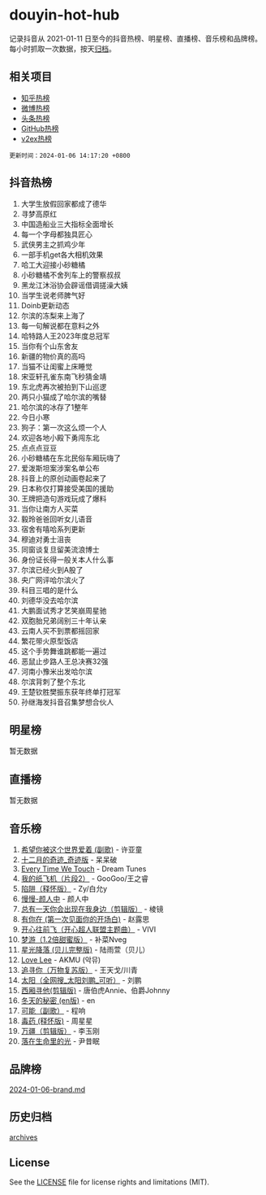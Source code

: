 # douyin-hot-hub

记录抖音从 2021-01-11 日至今的抖音热榜、明星榜、直播榜、音乐榜和品牌榜。每小时抓取一次数据，按天[归档](archives)。

## 相关项目

- [知乎热榜](https://github.com/lonnyzhang423/zhihu-hot-hub)
- [微博热榜](https://github.com/lonnyzhang423/weibo-hot-hub)
- [头条热榜](https://github.com/lonnyzhang423/toutiao-hot-hub)
- [GitHub热榜](https://github.com/lonnyzhang423/github-hot-hub)
- [v2ex热榜](https://github.com/lonnyzhang423/v2ex-hot-hub)


`更新时间：2024-01-06 14:17:20 +0800`

## 抖音热榜

1. 大学生放假回家都成了德华
1. 寻梦高原红
1. 中国造船业三大指标全面增长
1. 每一个字母都独具匠心
1. 武侠男主之抓鸡少年
1. 一部手机get各大相机效果
1. 哈工大迎接小砂糖橘
1. 小砂糖橘不舍列车上的警察叔叔
1. 黑龙江沐浴协会辟谣借调搓澡大姨
1. 当学生说老师脾气好
1. Doinb更新动态
1. 尔滨的冻梨来上海了
1. 每一句解说都在意料之外
1. 哈特路人王2023年度总冠军
1. 当你有个山东舍友
1. 新疆的物价真的高吗
1. 当猫不让闺蜜上床睡觉
1. 宋亚轩孔雀东南飞秒猜金靖
1. 东北虎再次被拍到下山巡逻
1. 两只小猫成了哈尔滨的嘴替
1. 哈尔滨的冰存了1整年
1. 今日小寒
1. 狗子：第一次这么烦一个人
1. 欢迎各地小殿下勇闯东北
1. 点点点豆豆
1. 小砂糖橘在东北民俗车厢玩嗨了
1. 爱泼斯坦案涉案名单公布
1. 抖音上的原创动画卷起来了
1. 日本称仅打算接受美国的援助
1. 王牌把造句游戏玩成了爆料
1. 当你让南方人买菜
1. 毅玲爸爸回听女儿语音
1. 宿舍有嘻哈系列更新
1. 穆迪对勇士沮丧
1. 同窗谈复旦留美流浪博士
1. 身份证长得一般关本人什么事
1. 尔滨已经火到A股了
1. 央广网评哈尔滨火了
1. 科目三唱的是什么
1. 刘德华没去哈尔滨
1. 大鹏面试秀才艺笑崩周星驰
1. 双胞胎兄弟阔别三十年认亲
1. 云南人买不到票都摇回家
1. 繁花带火原型饭店
1. 这个手势舞谁跳都能一遍过
1. 恶鼠止步路人王总决赛32强
1. 河南小豫米出发哈尔滨
1. 尔滨背刺了整个东北
1. 王楚钦胜樊振东获年终单打冠军
1. 孙继海发抖音召集梦想合伙人

## 明星榜

暂无数据

## 直播榜

暂无数据

## 音乐榜

1. [希望你被这个世界爱着 (副歌)](https://sf86-cdn-tos.douyinstatic.com/obj/tos-cn-ve-2774/oUHCmWQfZlE3QQBKBeD8rCFLpJzPgCpImhsxMt) - 许亚童
1. [十二月的奇迹_奇迹版](https://sf86-cdn-tos.douyinstatic.com/obj/tos-cn-ve-2774/oMslvA9FBzGMGHnyUuoiiUjtIAXfMz6tzwByW8) - 呆呆破
1. [Every Time We Touch](https://sf6-cdn-tos.douyinstatic.com/obj/tos-cn-ve-2774/ogN6lUKQeBBfEVhIOMikG1CcJjugxk1tztZyhP) - Dream Tunes
1. [我的纸飞机（片段2）](https://sf86-cdn-tos.douyinstatic.com/obj/tos-cn-ve-2774/oM2ZrKcg2CD5AeRB2gkeXOFB1IxAGJdZPazYHf) - GooGoo/王之睿
1. [陷阱（释怀版）](https://sf86-cdn-tos.douyinstatic.com/obj/tos-cn-ve-2774/oE8C21LeZrzKLDFfQYgMzx4GAIHageG5IzayY7) - Zy/白允y
1. [慢慢-颜人中](https://sf86-cdn-tos.douyinstatic.com/obj/tos-cn-ve-2774/ocjHNfBXdBxQNC8ZGAeoLMFTUgtBg8bkExunDC) - 颜人中
1. [总有一天你会出现在我身边（剪辑版）](https://sf86-cdn-tos.douyinstatic.com/obj/tos-cn-ve-2774/oMLsHwhWW7CYoAhoWB9EXUQIzNBsfAJxpAoxCU) - 棱镜
1. [有你在 (第一次见面你的开场白)](https://sf86-cdn-tos.douyinstatic.com/obj/tos-cn-ve-2774/oAthrQ3ClJBfI57uBoFEgNDYtNCZ0TSYQQfxQ0) - 赵露思
1. [开心往前飞（开心超人联盟主题曲）](https://sf86-cdn-tos.douyinstatic.com/obj/tos-cn-ve-2774/9d8fb7c82cf1421fb93a9fe925275e0a) - VIVI
1. [梦游（1.2倍甜蜜版）](https://sf86-cdn-tos.douyinstatic.com/obj/tos-cn-ve-2774/o4gyAUm8hwufoEABmwVIiQtHsFuGzAEEWtNMzo) - 补菜Nveg
1. [星光降落 (贝儿完整版)](https://sf86-cdn-tos.douyinstatic.com/obj/tos-cn-ve-2774/okwB9hAwyAtsFFkFBzAX1hOOfQuIoMNs0W2Mwr) - 陆雨萱（贝儿）
1. [Love Lee](https://sf6-cdn-tos.douyinstatic.com/obj/tos-cn-ve-2774/o05GbkJGbCBTdDnMtB0fwOYgkeZp23vrWQDQBS) - AKMU (악뮤)
1. [追寻你（万物复苏版）](https://sf86-cdn-tos.douyinstatic.com/obj/tos-cn-ve-2774/oYeAZJsbjIDit9APmBg8u6uDUQnHmoCf3gbo74) - 王天戈/川青
1. [太阳（全网搜_太阳刘鹏_可听）](https://sf6-cdn-tos.douyinstatic.com/obj/tos-cn-ve-2774/ogWbyIQnlBFImVbeDocRdCIYtBHlbJXgfZMvgz) - 刘鹏
1. [西厢寻他(剪辑版)](https://sf3-cdn-tos.douyinstatic.com/obj/tos-cn-ve-2774/oUsAVfAQKlRNxEv5qxvIB8o5qmIWUcXbzJKJhw) - 唐伯虎Annie、伯爵Johnny
1. [冬天的秘密 (en版)](https://sf86-cdn-tos.douyinstatic.com/obj/tos-cn-ve-2774/okIuMHDdzyf3FjGK4Lphe1vfHcQaPIHAg0Z4CR) - en
1. [可能（副歌）](https://sf6-cdn-tos.douyinstatic.com/obj/tos-cn-ve-2774/cde1731888894259b333569393c2fb51) - 程响
1. [毒药 (释怀版)](https://sf6-cdn-tos.douyinstatic.com/obj/tos-cn-ve-2774/oYILMEAzspdZBIzy4frJNB8ZHPHWAhiwowd4Ad) - 周星星
1. [万疆（剪辑版）](https://sf3-cdn-tos.douyinstatic.com/obj/tos-cn-ve-2774/ooG7oVgFlDTelKCjCsTTobQvbdtj1BBQXnfZd8) - 李玉刚
1. [落在生命里的光](https://sf3-cdn-tos.douyinstatic.com/obj/tos-cn-ve-2774/d9ffa8c090124ea58bb10df9b510c01d) - 尹昔眠

## 品牌榜

[2024-01-06-brand.md](archives/2024-01-06-brand.md)

## 历史归档

[archives](archives)

## License

See the [LICENSE](LICENSE) file for license rights and limitations (MIT).
